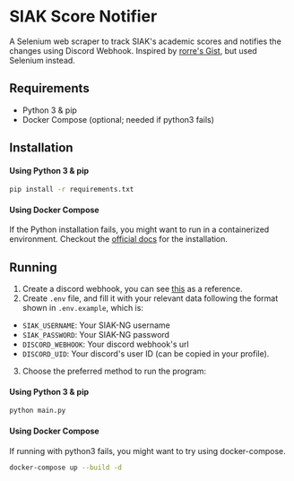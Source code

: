 # SIAK Score Notifier
A Selenium web scraper to track SIAK's academic scores and notifies the changes using Discord Webhook. Inspired by [rorre's Gist](https://gist.github.com/rorre/0f1506d942961613caf397b68d562176), but used Selenium instead.

## Requirements
- Python 3 & pip
- Docker Compose (optional; needed if python3 fails)

## Installation
#### Using Python 3 & pip
```sh
pip install -r requirements.txt
```
#### Using Docker Compose
If the Python installation fails, you might want to run in a containerized environment. Checkout the [official docs](https://docs.docker.com/compose/install/) for the installation.

## Running
1. Create a discord webhook, you can see [this](https://support.discord.com/hc/en-us/articles/228383668-Intro-to-Webhooks) as a reference.
2. Create `.env` file, and fill it with your relevant data following the format shown in `.env.example`, which is:
- `SIAK_USERNAME`: Your SIAK-NG username
- `SIAK_PASSWORD`: Your SIAK-NG password
- `DISCORD_WEBHOOK`: Your discord webhook's url
- `DISCORD_UID`: Your discord's user ID (can be copied in your profile).
3. Choose the preferred method to run the program:
#### Using Python 3 & pip
```sh
python main.py
```
#### Using Docker Compose
If running with python3 fails, you might want to try using docker-compose.
```sh
docker-compose up --build -d
```